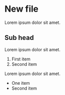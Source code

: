 # New file
Lorem ipsum dolor sit amet.

## Sub head
Lorem ipsum dolor sit amet.

1. First item
2. Second item

Lorem ipsum dolor sit amet.

- One item
- Second item
